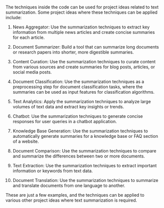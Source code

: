 The techniques inside the code can be used for project ideas related to text summarization. Some project ideas where these techniques can be applied include:

1. News Aggregator: Use the summarization techniques to extract key information from multiple news articles and create concise summaries for each article.

2. Document Summarizer: Build a tool that can summarize long documents or research papers into shorter, more digestible summaries.

3. Content Curation: Use the summarization techniques to curate content from various sources and create summaries for blog posts, articles, or social media posts.

4. Document Classification: Use the summarization techniques as a preprocessing step for document classification tasks, where the summaries can be used as input features for classification algorithms.

5. Text Analytics: Apply the summarization techniques to analyze large volumes of text data and extract key insights or trends.

6. Chatbot: Use the summarization techniques to generate concise responses for user queries in a chatbot application.

7. Knowledge Base Generation: Use the summarization techniques to automatically generate summaries for a knowledge base or FAQ section of a website.

8. Document Comparison: Use the summarization techniques to compare and summarize the differences between two or more documents.

9. Text Extraction: Use the summarization techniques to extract important information or keywords from text data.

10. Document Translation: Use the summarization techniques to summarize and translate documents from one language to another.

These are just a few examples, and the techniques can be applied to various other project ideas where text summarization is required.